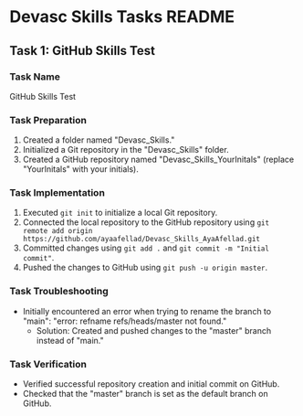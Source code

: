 # Devasc Skills Tasks README

## Task 1: GitHub Skills Test

### Task Name
GitHub Skills Test

### Task Preparation
1. Created a folder named "Devasc_Skills."
2. Initialized a Git repository in the "Devasc_Skills" folder.
3. Created a GitHub repository named "Devasc_Skills_YourInitals" (replace "YourInitals" with your initials).

### Task Implementation
1. Executed `git init` to initialize a local Git repository.
2. Connected the local repository to the GitHub repository using `git remote add origin https://github.com/ayaafellad/Devasc_Skills_AyaAfellad.git`
3. Committed changes using `git add .` and `git commit -m "Initial commit"`.
4. Pushed the changes to GitHub using `git push -u origin master`.

### Task Troubleshooting
- Initially encountered an error when trying to rename the branch to "main": "error: refname refs/heads/master not found."
  - Solution: Created and pushed changes to the "master" branch instead of "main."

### Task Verification
- Verified successful repository creation and initial commit on GitHub.
- Checked that the "master" branch is set as the default branch on GitHub.

